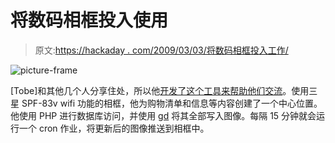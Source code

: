 # 将数码相框投入使用

> 原文:[https://hackaday . com/2009/03/03/将数码相框投入工作/](https://hackaday.com/2009/03/03/putting-a-digital-picture-frame-to-work/)

![picture-frame](../Images/956f53d186e49a49b3ba494bfc1fe46e.png "picture-frame")

[Tobe]和其他几个人分享住处，所以他[开发了这个工具来帮助他们交流](http://www.infolexikon.de/blog/samsung-spf-83v-info-system/)。使用三星 SPF-83v wifi 功能的相框，他为购物清单和信息等内容创建了一个中心位置。他使用 PHP 进行数据库访问，并使用 [gd](http://www.libgd.org/Main_Page) 将其全部写入图像。每隔 15 分钟就会运行一个 cron 作业，将更新后的图像推送到相框中。